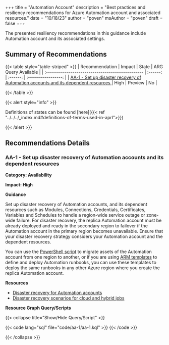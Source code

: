 +++
title = "Automation Account"
description = "Best practices and resiliency recommendations for Azure Automation account and associated resources."
date = "10/18/23"
author = "poven"
msAuthor = "poven"
draft = false
+++

The presented resiliency recommendations in this guidance include Automation account and its associated settings.

## Summary of Recommendations

{{< table style="table-striped" >}}
| Recommendation                                    |  Impact  |  State   | ARG Query Available |
| :------------------------------------------------ | :------: | :------: | :-----------------: |
| [AA-1 - Set up disaster recovery of Automation accounts and its dependent resources ](#aa-1---set-up-disaster-recovery-of-automation-accounts-and-its-dependent-resources) | High | Preview  |         No         |

{{< /table >}}

{{< alert style="info" >}}

Definitions of states can be found [here]({{< ref "../../../_index.md#definitions-of-terms-used-in-aprl">}})

{{< /alert >}}

## Recommendations Details

### AA-1 - Set up disaster recovery of Automation accounts and its dependent resources 

**Category: Availability**

**Impact: High**

**Guidance**

 Set up disaster recovery of Automation accounts, and its dependent resources such as Modules, Connections, Credentials, Certificates, Variables and Schedules to handle a region-wide service outage or zone-wide failure. For disaster recovery, the replica Automation account must be already deployed and ready in the secondary region to failover if the Automation account in the primary region becomes unavailable. Ensure that your disaster recovery strategy considers your Automation account and the dependent resources.

 You can use the [PowerShell script](https://learn.microsoft.com/en-us/azure/automation/automation-disaster-recovery?tabs=win-hrw%2Cps-script%2Coption-one#script-to-migrate-automation-account-assets-from-one-region-to-another) to migrate assets of the Automation account from one region to another, or if you are using [ARM templates](https://learn.microsoft.com/en-us/azure/azure-resource-manager/management/overview) to define and deploy Automation runbooks, you can use these templates to deploy the same runbooks in any other Azure region where you create the replica Automation account.

**Resources**

- [Disaster recovery for Automation accounts](https://learn.microsoft.com/en-us/azure/automation/automation-disaster-recovery?tabs=win-hrw%2Cps-script%2Coption-one)
- [Disaster recovery scenarios for cloud and hybrid jobs](https://learn.microsoft.com/en-us/azure/automation/automation-disaster-recovery?tabs=win-hrw%2Cps-script%2Coption-one#scenarios-for-cloud-and-hybrid-jobs)

**Resource Graph Query/Scripts**

{{< collapse title="Show/Hide Query/Script" >}}

{{< code lang="sql" file="code/aa-1/aa-1.kql" >}} {{< /code >}}

{{< /collapse >}}

<br><br>
